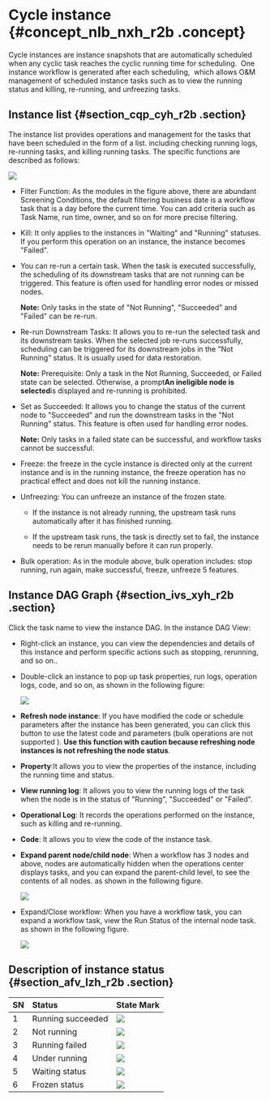 # Cycle instance {#concept_nlb_nxh_r2b .concept}

Cycle instances are instance snapshots that are automatically scheduled when any cyclic task reaches the cyclic running time for scheduling.  One instance workflow is generated after each scheduling,  which allows O&M management of scheduled instance tasks such as to view the running status and killing, re-running, and unfreezing tasks.

## Instance list {#section_cqp_cyh_r2b .section}

The instance list provides operations and management for the tasks that have been scheduled in the form of a list. including checking running logs, re-running tasks, and killing running tasks. The specific functions are described as follows:

![](http://static-aliyun-doc.oss-cn-hangzhou.aliyuncs.com/assets/img/16359/15367351858775_en-US.png)

-   Filter Function: As the modules in the figure above, there are abundant Screening Conditions, the default filtering business date is a workflow task that is a day before the current time. You can add criteria such as Task Name, run time, owner, and so on for more precise filtering.

-   Kill: It only applies to the instances in "Waiting" and "Running" statuses. If you perform this operation on an instance, the instance becomes "Failed".

-   You can re-run a certain task. When the task is executed successfully, the scheduling of its downstream tasks that are not running can be triggered. This feature is often used for handling error nodes or missed nodes.

    **Note:** Only tasks in the state of "Not Running", "Succeeded" and "Failed" can be re-run.

-   Re-run Downstream Tasks: It allows you to re-run the selected task and its downstream tasks. When the selected job re-runs successfully, scheduling can be triggered for its downstream jobs in the "Not Running" status. It is usually used for data restoration.

    **Note:** Prerequisite: Only a task in the Not Running, Succeeded, or Failed state can be selected. Otherwise, a prompt**An ineligible node is selected**is displayed and re-running is prohibited.

-   Set as Succeeded: It allows you to change the status of the current node to "Succeeded" and run the downstream tasks in the "Not Running" status. This feature is often used for handling error nodes.

    **Note:** Only tasks in a failed state can be successful, and workflow tasks cannot be successful.

-   Freeze: the freeze in the cycle instance is directed only at the current instance and is in the running instance, the freeze operation has no practical effect and does not kill the running instance.

-   Unfreezing: You can unfreeze an instance of the frozen state.

    -   If the instance is not already running, the upstream task runs automatically after it has finished running.

    -   If the upstream task runs, the task is directly set to fail, the instance needs to be rerun manually before it can run properly.

-   Bulk operation: As in the module above, bulk operation includes: stop running, run again, make successful, freeze, unfreeze 5 features.


## Instance DAG Graph {#section_ivs_xyh_r2b .section}

Click the task name to view the instance DAG. In the instance DAG View:

-   Right-click an instance, you can view the dependencies and details of this instance and perform specific actions such as stopping, rerunning, and so on..

-   Double-click an instance to pop up task properties, run logs, operation logs, code, and so on, as shown in the following figure:

    ![](http://static-aliyun-doc.oss-cn-hangzhou.aliyuncs.com/assets/img/16359/15367351858779_en-US.png)

-   **Refresh node instance**: If you have modified the code or schedule parameters after the instance has been generated, you can click this button to use the latest code and parameters \(bulk operations are not supported \). **Use this function with caution because refreshing node instances is not refreshing the node status**.

-   **Property**:It allows you to view the properties of the instance, including the running time and status.

-   **View running log**: It allows you to view the running logs of the task when the node is in the status of "Running", "Succeeded" or "Failed".

-   **Operational Log**: It records the operations performed on the instance, such as killing and re-running.

-   **Code**: It allows you to view the code of the instance task.

-   **Expand parent node/child node**: When a workflow has 3 nodes and above, nodes are automatically hidden when the operations center displays tasks, and you can expand the parent-child level, to see the contents of all nodes. as shown in the following figure.

    ![](http://static-aliyun-doc.oss-cn-hangzhou.aliyuncs.com/assets/img/16359/15367351858780_en-US.png)

-   Expand/Close workflow: When you have a workflow task, you can expand a workflow task, view the Run Status of the internal node task. as shown in the following figure.

    ![](http://static-aliyun-doc.oss-cn-hangzhou.aliyuncs.com/assets/img/16359/15367351858781_en-US.png)


## Description of instance status {#section_afv_lzh_r2b .section}

|SN|Status|State Mark|
|:-|:-----|:---------|
|1|Running succeeded|![](http://static-aliyun-doc.oss-cn-hangzhou.aliyuncs.com/assets/img/16359/15367351858784_en-US.png)|
|2|Not running|![](http://static-aliyun-doc.oss-cn-hangzhou.aliyuncs.com/assets/img/16359/15367351858785_en-US.png)|
|3|Running failed|![](http://static-aliyun-doc.oss-cn-hangzhou.aliyuncs.com/assets/img/16359/15367351858786_en-US.png)|
|4|Under running|![](http://static-aliyun-doc.oss-cn-hangzhou.aliyuncs.com/assets/img/16359/15367351858787_en-US.png)|
|5|Waiting status|![](http://static-aliyun-doc.oss-cn-hangzhou.aliyuncs.com/assets/img/16359/15367351858788_en-US.png)|
|6|Frozen status|![](http://static-aliyun-doc.oss-cn-hangzhou.aliyuncs.com/assets/img/16359/15367351858789_en-US.png)|

